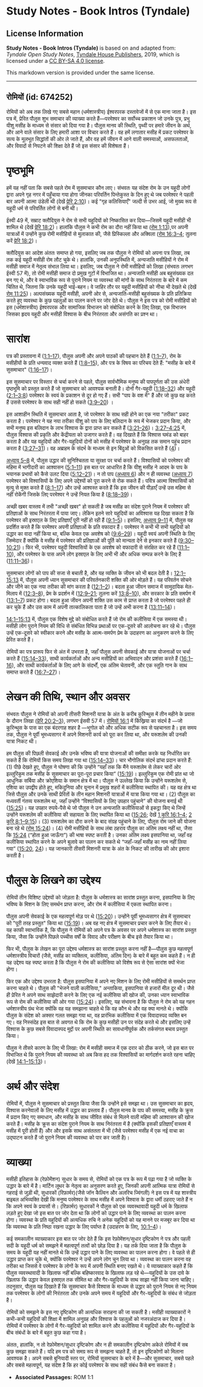 # Study Notes - Book Intros (Tyndale)

## License Information

**Study Notes - Book Intros (Tyndale)** is based on and adapted from: _Tyndale Open Study Notes_, [Tyndale House Publishers](https://tyndaleopenresources.com/), 2019, which is licensed under a [CC BY-SA 4.0 license](https://creativecommons.org/licenses/by-sa/4.0/legalcode.en).

This markdown version is provided under the same license.



--------------------------------

## रोमियों (id: 674252)

रोमियों को अब तक लिखे गए सबसे महान (धर्मशास्त्रीय) ईश्वरपरक दस्तावेजों में से एक माना जाता है। इस पत्र में, प्रेरित पौलुस शुभ समाचार की व्याख्या करते हैं—परमेश्वर का सर्वोच्च प्रकाशन जो उनके पुत्र, प्रभु यीशु मसीह के माध्यम से संसार को दिया गया है। पौलुस मानव की स्थिति, पृथ्वी पर हमारे जीवन के अर्थ, और आने वाले संसार के लिए हमारी आशा पर विचार करते हैं। वह हमें लगातार मसीह में प्रकट परमेश्वर के सत्य के मूलभूत सिद्धांतों की ओर ले जाते हैं, और वह हमें जीवन में आने वाली समस्याओं, असफलताओं, और विवादों से निपटने की शिक्षा देते हैं जो इस संसार की विशेषता हैं।

पृष्ठभूमि
=========

हमें यह नहीं पता कि सबसे पहले रोम में सुसमाचार कौन लाए। संभवतः यह संदेश रोम के उन यहूदी लोगों द्वारा अपने गृह नगर में पहुँचाया गया होगा जीनका परिवर्तिन पिन्तेकुस्त के दिन हुए थे जब परमेश्वर ने पहली बार अपनी आत्मा उंडेली थी (देखें [प्रेरि 2:10](https://ref.ly/Acts2:10))। कई "गृह कलिसियाएँ" जल्दी से उभर आई, जो मुख्य रूप से यहूदी धर्म से परिवर्तित लोगों से बनी थी।

ईस्वी 49 में, सम्राट क्लौदियुस ने रोम से सभी यहूदियों को निष्कासित कर दिया—जिसमें यहूदी मसीही भी शामिल थे (देखें [प्रेरि 18:2](https://ref.ly/Acts18:2))। हालांकि पौलुस ने कभी रोम का दौरा नहीं किया था ([रोम 1:13](https://ref.ly/Rom1:13)),पर अपनी यात्राओं में उन्होंने कुछ रोमी मसीहियों से मुलाकात की, जैसे प्रिस्किल्ला और अक्विला ([रोम 16:3–4](https://ref.ly/Rom16:3-Rom16:4); तुलना करें [प्रेरि 18:2](https://ref.ly/Acts18:2))।

क्लौदियुस का आदेश अंततः समाप्त हो गया, इसलिए जब तक पौलुस ने रोमियों को अपना पत्र लिखा, तब तक कई यहूदी मसीही रोम लौट चुके थे। हालांकि, उनकी अनुपस्थिति में, अन्यजाति मसीहियों ने रोम में मसीही समाज में नेतृत्व संभाल लिया था। इसलिए, जब पौलुस ने रोमी मसीहियों को लिखा (संभवतः लगभग ईस्वी 57 में), तो रोमी मसीही समाज दो प्रमुख गुटों में विभाजित था। अन्यजाति मसीही अब बहुसंख्यक दल बन गए थे, और वे स्वाभाविक रूप से पुराने नियम या व्यवस्था की मांगों के साथ निरंतरता के बारे में कम चिंतित थे, जितना कि उनके यहूदी भाई\-बहन। वे जाहिर तौर पर यहूदी मसीहियों को नीचा भी देखते थे (देखें [रोम 11:25](https://ref.ly/Rom11:25))। अल्पसंख्यक यहूदी मसीही, अपनी ओर से, अन्यजाति\-मसीही बहुसंख्यक के प्रति प्रतिक्रिया करते हुए व्यवस्था के कुछ पहलुओं का पालन करने पर जोर देते थे। पौलुस ने इस पत्र को रोमी मसीहियों को इस (धर्मशास्त्रीय) ईश्वरपरक और सामाजिक विभाजन को संबोधित करने के लिए लिखा, एक विभाजन जिसका हृदय यहूदी और मसीही विश्वास के बीच निरंतरता और असंगति का प्रश्न था।

सारांश
======

पत्र की प्रस्तावना में ([1:1–17](https://ref.ly/Rom1:1-Rom1:17)), पौलुस अपनी और अपने पाठकों की पहचान देते हैं ([1:1–7](https://ref.ly/Rom1:1-Rom1:7)), रोम के मसीहीयों के प्रति धन्यवाद व्यक्त करते हैं ([1:8–15](https://ref.ly/Rom1:8-Rom1:15)), और पत्र के विषय का परिचय देते हैं: "मसीह के बारे में सुसमाचार" ([1:16–17](https://ref.ly/Rom1:16-Rom1:17))।

इस सुसमाचार पर विस्तार से चर्चा करने से पहले, पौलुस सार्वभौमिक मनुष्य की पापपूर्णता की उस अंधेरी पृष्ठभूमि को प्रस्तुत करते हैं जो सुसमाचार को आवश्यक बनाती है। दोनों गैर\-यहूदी ([1:18–32](https://ref.ly/Rom1:18-Rom1:32)) और यहूदी ([2:1–3:8](https://ref.ly/Rom2:1-Rom3:8)) परमेश्वर के स्वयं के प्रकाशन से दूर हो गए हैं। सभी "पाप के वश में" हैं और जो कुछ वह करते हैं उससे परमेश्वर के साथ सही नहीं हो सकते ([3:9–20](https://ref.ly/Rom3:9-Rom3:20)) ।

इस आशाहीन स्थिति में सुसमाचार आता है, जो परमेश्वर के साथ सही होने का एक नया "तरीका" प्रकट करता है। परमेश्वर ने यह नया तरीका यीशु को पाप के लिए बलिदान के रूप में भेजकर प्रदान किया, और सभी मनुष्य इस बलिदान के लाभ विश्वास के द्वारा प्राप्त कर सकते हैं ([3:21–26](https://ref.ly/Rom3:21-Rom3:26))। [3:27–4:25](https://ref.ly/Rom3:27-Rom4:25) में, पौलुस विश्वास की प्रकृति और केंद्रीयता को उजागर करते हैं। वह दिखाते हैं कि विश्वास घमंड को बाहर करता है और यह यहूदियों और गैर\-यहूदियों दोनों को मसीह में परमेश्वर के अनुग्रह तक समान पहुंच प्रदान करता है ([3:27–31](https://ref.ly/Rom3:27-Rom3:31))। वह अब्राहम के संदर्भ के माध्यम से इन बिंदुओं को विकसित करते हैं ([4](https://ref.ly/Rom4:1-Rom4:25))।

[अध्याय 5–8](https://ref.ly/Rom5:1-Rom8:39) में, पौलुस उद्धार की सुनिश्चितता या सुरक्षा पर चर्चा करते हैं। विश्वासियों को परमेश्वर की महिमा में भागीदारी का आश्वासन ([5:1–11](https://ref.ly/Rom5:1-Rom5:11)) इस बात पर आधारित है कि यीशु मसीह ने आदम के पाप के भयानक प्रभावों को कैसे उलट दिया ([5:12–21](https://ref.ly/Rom5:12-Rom5:21))। न तो पाप ([अध्याय 6](https://ref.ly/Rom6:1-Rom6:23)) और न ही व्यवस्था ([अध्याय 7](https://ref.ly/Rom7:1-Rom7:25)) परमेश्वर को विश्वासियों के लिए अपने उद्देश्यों को पूरा करने से रोक सकते हैं। पवित्र आत्मा विश्वासियों को मृत्यु से मुक्त करते हैं ([8:1–17](https://ref.ly/Rom8:1-Rom8:17)) और उन्हें आश्वस्त करते हैं कि इस जीवन की पीड़ाएँ उन्हें उस महिमा से नहीं रोकेंगी जिसके लिए परमेश्वर ने उन्हें नियत किया है ([8:18–39](https://ref.ly/Rom8:18-Rom8:39))।

अच्छी खबर वास्तव में तभी "अच्छी खबर" हो सकती है जब मसीह का संदेश पुराने नियम में परमेश्वर की प्रतिज्ञाओं के साथ निरंतरता में पाया जाए। लेकिन इतने सारे यहूदियों का अविश्वास यह दिखा सकता है कि परमेश्वर की इस्राएल के लिए प्रतिज्ञाएँ पूरी नहीं हो रही हैं ([9:1–5](https://ref.ly/Rom9:1-Rom9:5))। इसलिए, [अध्याय 9–11](https://ref.ly/Rom9:1-Rom11:36) में, पौलुस यह प्रदर्शित करते हैं कि परमेश्वर अपनी प्रतिज्ञाओं के प्रति वफादार हैं। परमेश्वर ने कभी भी सभी यहूदियों को उद्धार का वादा नहीं किया था, बल्कि केवल एक अवशेष को ([9:6–29](https://ref.ly/Rom9:6-Rom9:29))। यहूदी स्वयं अपनी स्थिति के लिए जिम्मेदार हैं क्योंकि वे मसीह में परमेश्वर की प्रतिज्ञाओं की पूर्ति को मान्यता देने से इनकार करते हैं ([9:30–10:21](https://ref.ly/Rom9:30-Rom10:21))। फिर भी, परमेश्वर यहूदी विश्वासियों के एक अवशेष को वफादारी से संरक्षित कर रहे हैं ([11:1–10](https://ref.ly/Rom11:1-Rom11:10)), और परमेश्वर के पास अपने लोग इस्राएल के लिए अभी भी और अधिक सम्पन्न करने के लिए है ([11:11–36](https://ref.ly/Rom11:11-Rom11:36))।

सुसमाचार लोगों को पाप की सजा से बचाती है, और यह व्यक्ति के जीवन को भी बदल देती है। [12:1–15:13](https://ref.ly/Rom12:1-Rom15:13) में, पौलुस अपनी ध्यान सुसमाचार की परिवर्तनकारी शक्ति की ओर मोड़ते हैं। यह परिवर्तन सोचने और जीने का एक नया तरीका की मांग करता है ([12:1–2](https://ref.ly/Rom12:1-Rom12:2))। बदला हुआ जीवन समाज में सामुदायिक मेल\-मिलाप में ([12:3–8](https://ref.ly/Rom12:3-Rom12:8)), प्रेम के प्रदर्शन में ([12:9–21](https://ref.ly/Rom12:9-Rom12:21); तुलना करें [13:8–10](https://ref.ly/Rom13:8-Rom13:10)), और सरकार के प्रति समर्पण में ([13:1–7](https://ref.ly/Rom13:1-Rom13:7)) प्रकट होगा। बदला हुआ जीवन अपनी शक्ति उस काम से प्राप्त करता है जो परमेश्वर पहले ही कर चुके हैं और उस काम में अपनी तात्कालिकता पाता है जो उन्हें अभी करना है ([13:11–14](https://ref.ly/Rom13:11-Rom13:14))।

[14:1–15:13](https://ref.ly/Rom14:1-Rom15:13) में, पौलुस एक विशेष मुद्दे को संबोधित करते हैं जो रोम की कलीसिया में एक समस्या थी। मसीही लोग पुराने नियम की विधि से संबंधित विभिन्न प्रथाओं पर एक\-दूसरे की आलोचना कर रहे थे। पौलुस उन्हें एक\-दूसरे को स्वीकार करने और मसीह के आत्म\-समर्पण प्रेम के उदाहरण का अनुकरण करने के लिए प्रेरित करते हैं।

रोमियों का पत्र प्रारूप फिर से अंत में उभरता है, जहाँ पौलुस अपनी सेवकाई और यात्रा योजनाओं पर चर्चा करते हैं ([15:14–33](https://ref.ly/Rom15:14-Rom15:33)), साथी कार्यकर्ताओं और अन्य मसीहियों का अभिवादन और प्रशंसा करते हैं ([16:1–16](https://ref.ly/Rom16:1-Rom16:16)), और साथी कार्यकर्ताओं के लिए आगे के संदर्भों, एक अंतिम चेतावनी, और एक स्तुति गान के साथ समाप्त करते हैं ([16:7–27](https://ref.ly/Rom16:17-Rom16:27))।

लेखन की तिथि, स्थान और अवसर
===========================

संभवतः पौलुस ने रोमियों को अपनी तीसरी मिशनरी यात्रा के अंत के करीब कुरिन्थुस में तीन महीने के प्रवास के दौरान लिखा ([प्रेरि 20:2–3](https://ref.ly/Acts20:2-Acts20:3)), लगभग ईसवी 57 में। [रोमियों 16:1](https://ref.ly/Rom16:1) में किंख्रिया का संदर्भ है —जो कुरिन्थुस के पास का एक बंदरगाह शहर है —भूगोल को और अधिक सटीक रूप से पहचानता है। इस समय तक, पौलुस ने पूर्वी भूमध्यसागर में अपने मिशनरी कार्य को पूरा कर लिया था, और यरूशलेम की उनकी यात्रा निकट थी।

हम पौलुस की पिछली सेवकाई और उनके भविष्य की यात्रा योजनाओं की समीक्षा करके यह निर्धारित कर सकते हैं कि रोमियों किस समय लिखा गया था ([15:14–33](https://ref.ly/Rom15:14-Rom15:33))। चार भौगोलिक संदर्भ ढांचा प्रदान करते हैं: (1\) पीछे देखते हुए, पौलुस ने घोषणा की कि उन्होंने “यहाँ तक कि मैंने यरूशलेम से लेकर चारों ओर इल्लुरिकुम तक मसीह के सुसमाचार का पूरा\-पूरा प्रचार किया” ([15:19](https://ref.ly/Rom15:19))। इल्लुरिकुम एक रोमी प्रांत था जो आधुनिक सर्बिया और क्रोएशिया के समान क्षेत्र में था। पौलुस ने उल्लेख किया कि उन्होंने यरूशलेम से, एशिया का उपद्वीप होते हुए, मकिदुनिया और यूनान में प्रमुख शहरों में कलीसिया स्थापित की। यह वह क्षेत्र था जिसे पौलुस और उनके साथी प्रेरितों के तीन महान मिशनरी यात्राओं में यात्रा किया गया था। (2\) पौलुस का मध्यवर्ती गंतव्य यरूशलेम था, जहाँ उन्होंने “विश्वासियों के लिए उपहार पहुंचाने” की योजना बनाई थी ([15:25](https://ref.ly/Rom15:25))। यह उपहार रुपये\-पैसे थे जो पौलुस ने उन अन्यजाति कलीसियाओं से इकट्ठा किए थे जिन्हें उन्होंने यरूशलेम की कलीसिया की सहायता के लिए स्थापित किया था ([15:26](https://ref.ly/Rom15:26); देखें [1 कुरि 16:1–4](https://ref.ly/1Cor16:1-1Cor16:4); [2 कुरि 8:1–9:15](https://ref.ly/2Cor8:1-2Cor9:15))। (3\) यरूशलेम का दौरा करने के बाद संग्रह पहुंचाने के लिए, पौलुस रोम जाने की योजना बना रहे थे ([रोम 15:24](https://ref.ly/Rom15:24))। (4\) रोमी मसीहियों के साथ लंबा ठहराव पौलुस का अंतिम लक्ष्य नहीं था, जैसा कि [15:24](https://ref.ly/Rom15:24) (“होता हुआ जाऊँगा”) की भाषा स्पष्ट करती है। उनका अंतिम लक्ष्य इसपानिया था, जहाँ वह कलीसिया स्थापित करने के अपने बुलावे का पालन कर सकते थे “जहाँ\-जहाँ मसीह का नाम नहीं लिया गया” ([15:20](https://ref.ly/Rom15:20), [24](https://ref.ly/Rom15:24))। यह जानकारी तीसरी मिशनरी यात्रा के अंत के निकट की तारीख की ओर इशारा करती है।

पौलुस के लिखने का उद्देश्य
==========================

रोमियों तीन विशिष्ट उद्देश्यों को जोड़ता है: पौलुस के धर्मशास्त्र का सारांश प्रस्तुत करना, इसपानिया के लिए भविष्य के मिशन के लिए समर्थन प्राप्त करना, और रोम में कलीसिया में एकता स्थापित करना।

पौलुस अपनी सेवकाई के एक महत्वपूर्ण मोड़ पर थे ([15:20](https://ref.ly/Rom15:20))। उन्होंने पूर्वी भूमध्यसागर क्षेत्र में सुसमाचार को "पूरी तरह प्रस्तुत" किया था ([15:19](https://ref.ly/Rom15:19))। अब वह नए क्षेत्र में सुसमाचार प्रचार करने के लिए तैयार थे। यह काफी स्वाभाविक है, कि पौलुस ने रोमियों को अपने पत्र के अवसर पर अपने धर्मशास्त्र का सारांश प्रस्तुत किया, जैसा कि उन्होंने पिछले पच्चीस वर्षों के विवाद और परीक्षण के बीच इसे तैयार किया था।

फिर भी, पौलुस के लेखन का पूरा उद्देश्य धर्मशास्त्र का सारांश प्रस्तुत करना नहीं है—पौलुस कुछ महत्वपूर्ण धर्मशास्त्रीय विचारों (जैसे, मसीह का व्यक्तित्व, कलीसिया, अंतिम दिन) के बारे में बहुत कम कहते हैं। न ही यह उद्देश्य यह स्पष्ट करता है कि पौलुस ने रोम की कलीसिया को विशेष रूप से ऐसा सारांश क्यों भेजा होगा।

फिर एक और उद्देश्य उभरता है: पौलुस इसपानिया में अपने नए मिशन के लिए रोमी मसीहियों से समर्थन प्राप्त करना चाहते थे। पौलुस की "भेजने वाली कलीसिया," अन्ताकिया, इसपानिया से हजारों मील दूर थी। जैसे ही प्रेरित ने अपने साथ साझेदारी करने के लिए एक नई कलीसिया की खोज की, उनका ध्यान स्वाभाविक रूप से रोम की कलीसिया की ओर गया ([15:24](https://ref.ly/Rom15:24))। इसलिए, यह संभावना है कि पौलुस ने रोम को यह गहन धर्मशास्त्रीय ग्रंथ भेजा क्योंकि वह यह समझाना चाहते थे कि वह कौन थे और वह क्या मानते थे। क्योंकि पौलुस के संदेश को अक्सर गलत समझा गया था, वह प्रारंभिक कलीसिया में एक विवादास्पद व्यक्ति बन गए। वह निस्संदेह इस बात से अवगत थे कि रोम के कुछ मसीही उन पर संदेह करते थे और इसलिए उन्हें विश्वास के कुछ सबसे विवादास्पद मुद्दों पर अपनी स्थिति का सावधानीपूर्वक और तर्कसंगत बचाव प्रस्तुत किया।

पौलुस ने तीसरे कारण के लिए भी लिखा: रोम में मसीही समाज में एक दरार को ठीक करने, जो इस बात पर विभाजित थे कि पुराने नियम की व्यवस्था को अब किस हद तक विश्वासियों का मार्गदर्शन करते रहना चाहिए (देखें [14:1–15:13](https://ref.ly/Rom14:1-Rom15:13))।

अर्थ और संदेश
=============

रोमियों में, पौलुस ने सुसमाचार को प्रस्तुत किया जैसा कि उन्होंने इसे समझा था। उस सुसमाचार का हृदय, विश्वास करनेवालों के लिए मसीह में उद्धार का प्रस्ताव हैं। पौलुस मानव के पाप की समस्या, मसीह के क्रूस में प्रदान किए गए समाधान, और मसीह के साथ जीवित संबंध से मिलने वाली महिमा की आश्वासन की खोज करते हैं। मसीह के क्रूस का संदेश पुराने नियम के साथ निरंतरता में है (क्योंकि इसकी प्रतिज्ञाएँ वास्तव में मसीह में पूरी होती हैं) और और इसके साथ असंततता में भी (जैसे परमेश्वर मसीह में एक नई वाचा का उद्घाटन करते हैं जो पुराने नियम की व्यवस्था को पार कर जाती है)।

व्याख्या
========

मसीही इतिहास के (रेफ़ोमेंशन) सुधार के समय से, रोमियों को एक पत्र के रूप में पढ़ा गया है जो व्यक्ति के उद्धार के बारे में है। मार्टिन लूथर के नेतृत्व का अनुसरण करते हुए, जिनकी अपनी आत्मिक यात्रा रोमियों से गहराई से जुड़ी थी, सुधारकों (रिफ़ार्मर)(जैसे जॉन कैल्विन और अलरिच ज्विंगली) ने इस पत्र में यह शास्त्रीय बाइबल अभिव्यक्ति देखी कि मनुष्य परमेश्वर के साथ मसीह में अपने विश्वास के द्वारा धर्मी ठहराए जाते हैं न कि अपने स्वयं के प्रयासों से। (रिफ़ार्मर) सुधारकों ने पौलुस को एक व्यवस्थावादी यहूदी धर्म के खिलाफ लड़ते हुए देखा जो इस बात पर जोर देता था कि लोगों को उद्धार पाने के लिए व्यवस्था का पालन करना होगा। व्यवस्था के प्रति यहूदियों की अत्यधिक रुचि ने अनेक यहूदियों को यह मानने पर मजबूर कर दिया था कि व्यवस्था के प्रति निष्ठा रखना उद्धार के लिए पर्याप्त है (उदाहरण के लिए, [10:1–4](https://ref.ly/Rom10:1-Rom10:4))।

कई समकालीन व्याख्याकार इस बात पर जोर देते हैं कि इस रेफ़ोमेंशन/सुधार दृष्टिकोण ने पत्र और पहली सदी के यहूदी धर्म को समझने में महत्वपूर्ण तत्वों को छोड़ दिया है। यह तर्क दिया जाता है कि पौलुस के समय के यहूदी यह नहीं मानते थे कि उन्हें उद्धार पाने के लिए व्यवस्था का पालन करना होगा। वे पहले से ही उद्धार प्राप्त कर चुके थे, क्योंकि परमेश्वर ने उन्हें अपने लोग चुन लिया था। व्यवस्था का पालन करना वह तरीका था जिससे वे परमेश्वर के लोगों के रूप में अपनी स्थिति बनाए रखते थे। ये व्याख्याकार कहते हैं कि पौलुस व्यवस्थावादी के खिलाफ नहीं बल्कि बहिष्कारवाद के खिलाफ लड़ रहे थे—यहूदियों के उस दावे के खिलाफ कि उद्धार केवल इस्राएल तक सीमित था और गैर\-यहूदियों के साथ साझा नहीं किया जाना चाहिए। तदनुसार, पौलुस यह दिखाते हैं कि सुसमाचार कैसे विश्वास के माध्यम से उद्धार को पुराने नियम से नए नियम तक परमेश्वर के लोगों की निरंतरता और उनके अपने समय में यहूदियों और गैर\-यहूदियों के संबंध से जोड़ता है।

रोमियों को समझने के इस नए दृष्टिकोण की अत्यधिक सराहना की जा सकती है। मसीही व्याख्याकारों ने कभी\-कभी यहूदियों की शिक्षा में शामिल अनुग्रह और विश्वास के पहलुओं को नजरअंदाज कर दिया है। रोमियों में परमेश्वर के लोगों में गैर\-यहूदियों को शामिल करने और कलीसिया में यहूदियों और गैर\-यहूदियों के बीच संबंधों के बारे में बहुत कुछ कहा गया है।

अंततः, हालांकि, न तो रेफ़ोमेंशन/सुधार दृष्टिकोण और न ही समकालीन दृष्टिकोण अकेले रोमियों में सब कुछ समझा सकते हैं। यदि हम पत्र को समग्र रूप से समझना चाहते हैं, तो इन दृष्टिकोणों को मिलाना आवश्यक है। अपने सबसे बुनियादी स्तर पर, रोमियों सुसमाचार के बारे में है—और सुसमाचार, सबसे पहले और सबसे महत्वपूर्ण, यह संदेश है कि हर कोई परमेश्वर के साथ सही संबंध कैसे बना सकता है।

* **Associated Passages:** ROM 1:1

